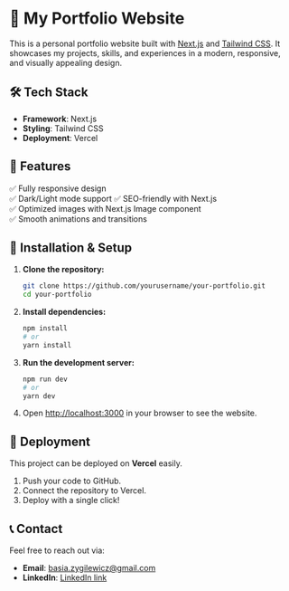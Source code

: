 

# 🚀 My Portfolio Website  

This is a personal portfolio website built with [Next.js](https://nextjs.org/) and [Tailwind CSS](https://tailwindcss.com/). It showcases my projects, skills, and experiences in a modern, responsive, and visually appealing design.  

## 🛠 Tech Stack  
- **Framework**: Next.js  
- **Styling**: Tailwind CSS  
- **Deployment**: Vercel 
## 📌 Features  
✅ Fully responsive design  
✅ Dark/Light mode support 
✅ SEO-friendly with Next.js  
✅ Optimized images with Next.js Image component  
✅ Smooth animations and transitions  

## 📂 Installation & Setup  

1. **Clone the repository:**  
   ```sh
   git clone https://github.com/yourusername/your-portfolio.git
   cd your-portfolio
   ```

2. **Install dependencies:**  
   ```sh
   npm install
   # or
   yarn install
   ```

3. **Run the development server:**  
   ```sh
   npm run dev
   # or
   yarn dev
   ```

4. Open [http://localhost:3000](http://localhost:3000) in your browser to see the website.  

## 🚀 Deployment  
This project can be deployed on **Vercel** easily.  
1. Push your code to GitHub.  
2. Connect the repository to Vercel.  
3. Deploy with a single click!  


## 📞 Contact  
Feel free to reach out via:  
- **Email**: [basia.zygilewicz@gmail.com](mailto:basia.zygilewicz@gmail.com)  
- **LinkedIn**: [LinkedIn link]([https://linkedin.com/in/yourprofile](https://www.linkedin.com/in/barbara-%C5%BCygilewicz-905635332/))  
